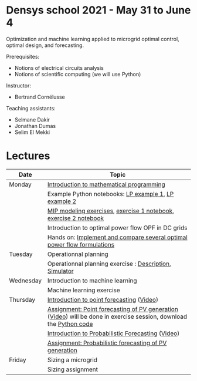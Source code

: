 # Densys school 2021 - May 31 to June 4

Optimization and machine learning applied to microgrid optimal control, optimal design, and forecasting.

Prerequisites: 
 - Notions of electrical circuits analysis
 - Notions of scientific computing (we will use Python)

Instructor: 
 - Bertrand Cornélusse

Teaching assistants:
 - Selmane Dakir
 - Jonathan Dumas
 - Selim El Mekki

# Lectures 

| Date | Topic |
| --- | --- |
| Monday | [Introduction to mathematical programming](pdf/intro_math_programming_v2.pdf)  |
|               | Example Python notebooks: [LP example 1](https://colab.research.google.com/drive/1xgO3EhGoG6P5E9BVV7QyPgLJM5HdNDrY?usp=sharing), [LP example 2](https://colab.research.google.com/drive/1ujoTNfu2_sCoVK7ksqbXgusmAAizvIip?usp=sharing) |
|               | [MIP modeling exercises](pdf/MIP_exercises.pdf), [exercise 1 notebook](https://colab.research.google.com/drive/1XFCapbShLLqUgRNwaMn1kgr8PvUaXGjF?usp=sharing), [exercise 2 notebook](https://colab.research.google.com/drive/1XFCapbShLLqUgRNwaMn1kgr8PvUaXGjF?usp=sharing) |
|               | Introduction to optimal power flow OPF in DC grids |
|               | Hands on: [Implement and compare several optimal power flow formulations](https://colab.research.google.com/drive/1Nr06HZMWQRHXIu0JGBnVHKV7-8j_cpDu?usp=sharing) |
| Tuesday | Operationnal planning  |
|               |Operationnal planning exercise : [Description](https://github.com/bcornelusse/DENSYS-school/blob/main/Operationnal%20planning/Description.pdf), [Simulator](https://github.com/bcornelusse/DENSYS-school/tree/main/Operationnal%20planning/microgrid-bench)|
| Wednesday | Introduction to machine learning  |
|               | Machine learning exercise |
| Thursday | [Introduction to point forecasting](https://orbi.uliege.be/bitstream/2268/252530/1/2020-ELEN0445-1-microgrids-forecasting-lesson-1.pdf) ([Video](https://www.youtube.com/channel/UCpgd8WMQXcXkMw1KCsXdPhA))   |
|               | [Assignment: Point forecasting of PV generation](https://orbi.uliege.be/bitstream/2268/260337/1/2020-ELEN0445-1-microgrids-forecasting-assignement.pdf) ([Video](https://youtu.be/lppy-atOisM)) will be done in exercise session, download the [Python code](notebooks/assignment_files.tar.gz)|
|               | [Introduction to Probabilistic Forecasting](https://orbi.uliege.be/bitstream/2268/252531/1/2020-ELEN0445-1-microgrids-forecasting-lesson-2.pdf)  ([Video](https://youtu.be/-I_uPhs76Xk))   |
|               | [Assignment: Probabilistic forecasting of PV generation](https://orbi.uliege.be/bitstream/2268/260337/1/2020-ELEN0445-1-microgrids-forecasting-assignement.pdf) |
| Friday | Sizing a microgrid |
|               | Sizing assignment |

